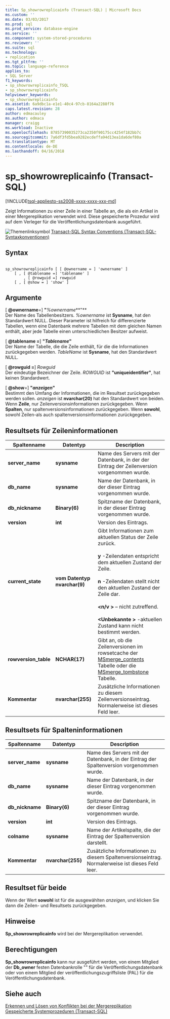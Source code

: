 ```yaml
---
title: Sp_showrowreplicainfo (Transact-SQL) | Microsoft Docs
ms.custom: ''
ms.date: 03/03/2017
ms.prod: sql
ms.prod_service: database-engine
ms.service: ''
ms.component: system-stored-procedures
ms.reviewer: ''
ms.suite: sql
ms.technology:
- replication
ms.tgt_pltfrm: ''
ms.topic: language-reference
applies_to:
- SQL Server
f1_keywords:
- sp_showrowreplicainfo_TSQL
- sp_showrowreplicainfo
helpviewer_keywords:
- sp_showrowreplicainfo
ms.assetid: 6a9dbc1a-e1e1-40c4-97cb-8164a2288f76
caps.latest.revision: 28
author: edmacauley
ms.author: edmaca
manager: craigg
ms.workload: Inactive
ms.openlocfilehash: 87857390035273ca2350f90175cc4254f182bb7c
ms.sourcegitcommit: 7a6df3fd5bea9282ecdeffa94d13ea1da6def80a
ms.translationtype: MT
ms.contentlocale: de-DE
ms.lasthandoff: 04/16/2018
---
```

# <a name="spshowrowreplicainfo-transact-sql"></a>sp_showrowreplicainfo (Transact-SQL)
[!INCLUDE[tsql-appliesto-ss2008-xxxx-xxxx-xxx-md](../../includes/tsql-appliesto-ss2008-xxxx-xxxx-xxx-md.md)]

  Zeigt Informationen zu einer Zeile in einer Tabelle an, die als ein Artikel in einer Mergereplikation verwendet wird. Diese gespeicherte Prozedur wird auf dem Verleger für die Veröffentlichungsdatenbank ausgeführt.  
  
 ![Themenlinksymbol](../../database-engine/configure-windows/media/topic-link.gif "Topic link icon") [Transact-SQL Syntax Conventions (Transact-SQL-Syntaxkonventionen)](../../t-sql/language-elements/transact-sql-syntax-conventions-transact-sql.md)  
  
## <a name="syntax"></a>Syntax  
  
```  
  
sp_showrowreplicainfo [ [ @ownername = ] 'ownername' ]  
    [ , [ @tablename =] 'tablename' ]   
        , [ @rowguid =] rowguid   
    [ , [ @show = ] 'show' ]   
```  
  
## <a name="arguments"></a>Argumente  
 [ **@ownername**=] **"***%ownername***"**  
 Der Name des Tabellenbesitzers. *%ownername* ist **Sysname**, hat den Standardwert NULL. Dieser Parameter ist hilfreich für differenzierte Tabellen, wenn eine Datenbank mehrere Tabellen mit dem gleichen Namen enthält, aber jede Tabelle einen unterschiedlichen Besitzer aufweist.  
  
 [  **@tablename =**] **"***Tablename***"**  
 Der Name der Tabelle, die die Zeile enthält, für die die Informationen zurückgegeben werden. *TableName* ist **Sysname**, hat den Standardwert NULL.  
  
 [  **@rowguid =**] *Rowguid*  
 Der eindeutige Bezeichner der Zeile. *ROWGUID* ist **"uniqueidentifier"**, hat keinen Standardwert.  
  
 [ **@show**=] **"***anzeigen***"**  
 Bestimmt den Umfang der Informationen, die im Resultset zurückgegeben werden sollen. *anzeigen* ist **nvarchar(20)** hat den Standardwert von beiden. Wenn **Zeile**, nur Zeilenversionsinformationen zurückgegeben. Wenn **Spalten**, nur spaltenversionsinformationen zurückgegeben. Wenn **sowohl**, sowohl Zeilen-als auch spaltenversionsinformationen zurückgegeben.  
  
## <a name="result-sets-for-row-information"></a>Resultsets für Zeileninformationen  
  
|Spaltenname|Datentyp|Description|  
|-----------------|---------------|-----------------|  
|**server_name**|**sysname**|Name des Servers mit der Datenbank, in der der Eintrag der Zeilenversion vorgenommen wurde.|  
|**db_name**|**sysname**|Name der Datenbank, in der dieser Eintrag vorgenommen wurde.|  
|**db_nickname**|**Binary(6)**|Spitzname der Datenbank, in der dieser Eintrag vorgenommen wurde.|  
|**version**|**int**|Version des Eintrags.|  
|**current_state**|**vom Datentyp nvarchar(9)**|Gibt Informationen zum aktuellen Status der Zeile zurück.<br /><br /> **y** -Zeilendaten entspricht dem aktuellen Zustand der Zeile.<br /><br /> **n** -Zeilendaten stellt nicht den aktuellen Zustand der Zeile dar.<br /><br /> **\<n/v >** – nicht zutreffend.<br /><br /> **\<Unbekannte >** -aktuellen Zustand kann nicht bestimmt werden.|  
|**rowversion_table**|**NCHAR(17)**|Gibt an, ob die Zeilenversionen im rowsetcache der [MSmerge_contents](../../relational-databases/system-tables/msmerge-contents-transact-sql.md) Tabelle oder die [MSmerge_tombstone](../../relational-databases/system-tables/msmerge-tombstone-transact-sql.md) Tabelle.|  
|**Kommentar**|**nvarchar(255)**|Zusätzliche Informationen zu diesem Zeilenversionseintrag. Normalerweise ist dieses Feld leer.|  
  
## <a name="result-sets-for-column-information"></a>Resultsets für Spalteninformationen  
  
|Spaltenname|Datentyp|Description|  
|-----------------|---------------|-----------------|  
|**server_name**|**sysname**|Name des Servers mit der Datenbank, in der Eintrag der Spaltenversion vorgenommen wurde.|  
|**db_name**|**sysname**|Name der Datenbank, in der dieser Eintrag vorgenommen wurde.|  
|**db_nickname**|**Binary(6)**|Spitzname der Datenbank, in der dieser Eintrag vorgenommen wurde.|  
|**version**|**int**|Version des Eintrags.|  
|**colname**|**sysname**|Name der Artikelspalte, die der Eintrag der Spaltenversion darstellt.|  
|**Kommentar**|**nvarchar(255)**|Zusätzliche Informationen zu diesem Spaltenversionseintrag. Normalerweise ist dieses Feld leer.|  
  
## <a name="result-set-for-both"></a>Resultset für beide  
 Wenn der Wert **sowohl** ist für die ausgewählten *anzeigen*, und klicken Sie dann die Zeilen- und Resultsets zurückgegeben.  
  
## <a name="remarks"></a>Hinweise  
 **Sp_showrowreplicainfo** wird bei der Mergereplikation verwendet.  
  
## <a name="permissions"></a>Berechtigungen  
 **Sp_showrowreplicainfo** kann nur ausgeführt werden, von einem Mitglied der **Db_owner** festen Datenbankrolle "" für die Veröffentlichungsdatenbank oder von einem Mitglied der veröffentlichungszugriffsliste (PAL) für die Veröffentlichungsdatenbank.  
  
## <a name="see-also"></a>Siehe auch  
 [Erkennen und Lösen von Konflikten bei der Mergereplikation](../../relational-databases/replication/merge/advanced-merge-replication-resolve-merge-replication-conflicts.md)   
 [Gespeicherte Systemprozeduren &#40;Transact-SQL&#41;](../../relational-databases/system-stored-procedures/system-stored-procedures-transact-sql.md)  
  
  
